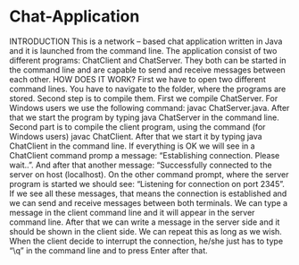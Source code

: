 # Chat-Application
INTRODUCTION
This is a network – based chat application written in Java and it is launched from the command line. The application consist of two different programs: ChatClient and ChatServer. They both can be started in the command line and are capable to send and receive messages between each other.
HOW DOES IT WORK?
First we have to open two different command lines. You have to navigate to the folder, where the programs are stored. Second step is to compile them. First we compile ChatServer. For Windows users we use the following command: javac ChatServer.java. After that we start the program by typing java ChatServer in the command line.
Second part is to compile the client program, using the command (for Windows users) javac ChatClient. After that we start it by typing java ChatClient in the command line. If everything is OK we will see in a ChatClient command promp a message: “Establishing connection. Please wait..”. And after that another message: “Successfully connected to the server on host (localhost).
On the other command prompt, where the server program is started we should see: “Listening for connection on port 2345”.
If we see all these messages, that means the connection is established and we can send and receive messages between both terminals.
We can type a message in the client command line and it will appear in the server command line. After that we can write a message in the server side and it should be shown in the client side. We can repeat this as long as we wish. When the client decide to interrupt the connection, he/she just has to type “\q” in the command line and to press Enter after that.

